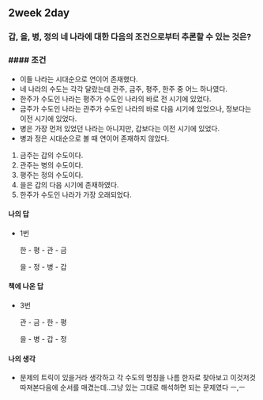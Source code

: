 ## 2week 2day

### 갑, 을, 병, 정의 네 나라에 대한 다음의 조건으로부터 추론할 수 있는 것은?

### #### 조건

- 이들 나라는 시대순으로 연이어 존재했다.
- 네 나라의 수도는 각각 달랐는데 관주, 금주, 평주, 한주 중 어느 하나였다.
- 한주가 수도인 나라는 평주가 수도인 나라의 바로 전 시기에 있었다.
- 금주가 수도인 나라는 관주가 수도인 나라의 바로 다음 시기에 있었으나, 정보다는 이전 시기에 있었다.
- 병은 가장 먼저 있었던 나라는 아니지만, 갑보다는 이전 시기에 있었다.
- 병과 정은 시대순으로 볼 때 연이어 존재하지 않았다.



1. 금주는 갑의 수도이다.
2. 관주는 병의 수도이다.
3. 평주는 정의 수도이다.
4. 을은 갑의 다음 시기에 존재하였다.
5. 한주가 수도인 나라가 가장 오래되었다.

#### 나의 답

- 1번

  한 - 평 - 관 - 금

  을 - 정 - 병 - 갑

#### 책에 나온 답

- 3번

  관 - 금 - 한 - 평

  을 - 병 - 갑 - 정

#### 나의 생각

- 문제의 트릭이 있을거라 생각하고 각 수도의 명칭을 나름 한자로 찾아보고 이것저것 따져본다음에 순서를 매겼는데..그냥 있는 그대로 해석하면 되는 문제였다 ㅡ,ㅡ